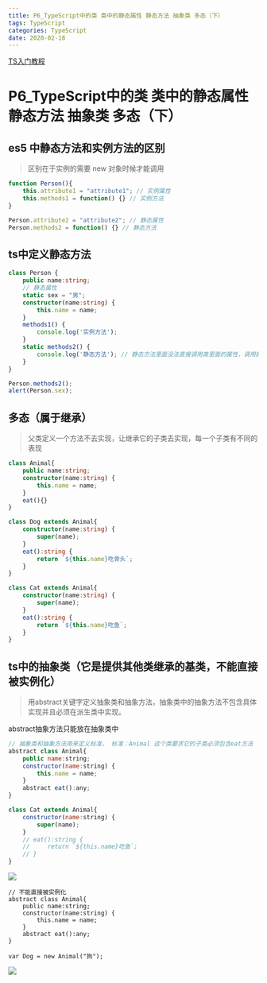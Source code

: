 ```yaml
---
title: P6_TypeScript中的类 类中的静态属性 静态方法 抽象类 多态（下）
tags: TypeScript
categories: TypeScript
date: 2020-02-18
---
```


[TS入门教程](https://ts.xcatliu.com/ )

# P6_TypeScript中的类 类中的静态属性 静态方法 抽象类 多态（下）

## es5 中静态方法和实例方法的区别

> 区别在于实例的需要 new 对象时候才能调用

```js
function Person(){
    this.attribute1 = "attribute1"; // 实例属性
    this.methods1 = function() {} // 实例方法
}

Person.attribute2 = "attribute2"; // 静态属性
Person.methods2 = function() {} // 静态方法
```

<!--more-->

## ts中定义静态方法

```typescript
class Person {
    public name:string;
    // 静态属性
    static sex = "男";
    constructor(name:string) {
        this.name = name;
    }
    methods1() {
        console.log('实例方法');
    }
    static methods2() {
        console.log('静态方法'); // 静态方法里面没法直接调用类里面的属性，调用的话将属性也改为静态属性
    }
}

Person.methods2();
alert(Person.sex);
```

## 多态（属于继承）

> 父类定义一个方法不去实现，让继承它的子类去实现，每一个子类有不同的表现

```typescript
class Animal{
    public name:string;
    constructor(name:string) {
        this.name = name;
    }
    eat(){}
}

class Dog extends Animal{
    constructor(name:string) {
        super(name);
    }
    eat():string {
        return `${this.name}吃骨头`;
    }    
}

class Cat extends Animal{
    constructor(name:string) {
        super(name);
    }
    eat():string {
        return `${this.name}吃鱼`;
    }    
}
```

## ts中的抽象类（它是提供其他类继承的基类，不能直接被实例化）

> 用abstract关键字定义抽象类和抽象方法，抽象类中的抽象方法不包含具体实现并且必须在派生类中实现。

abstract抽象方法只能放在抽象类中

```js
// 抽象类和抽象方法用来定义标准， 标准：Animal 这个类要求它的子类必须包含eat方法
abstract class Animal{
    public name:string;
    constructor(name:string) {
        this.name = name;
    }
    abstract eat():any;
}

class Cat extends Animal{
    constructor(name:string) {
        super(name);
    }
    // eat():string {
    //     return `${this.name}吃鱼`;
    // }    
}
```

![](/mdImg/ts9.png)

```ty
// 不能直接被实例化
abstract class Animal{
    public name:string;
    constructor(name:string) {
        this.name = name;
    }
    abstract eat():any;
}

var Dog = new Animal("狗");
```

![](/mdImg/ts10.png)
